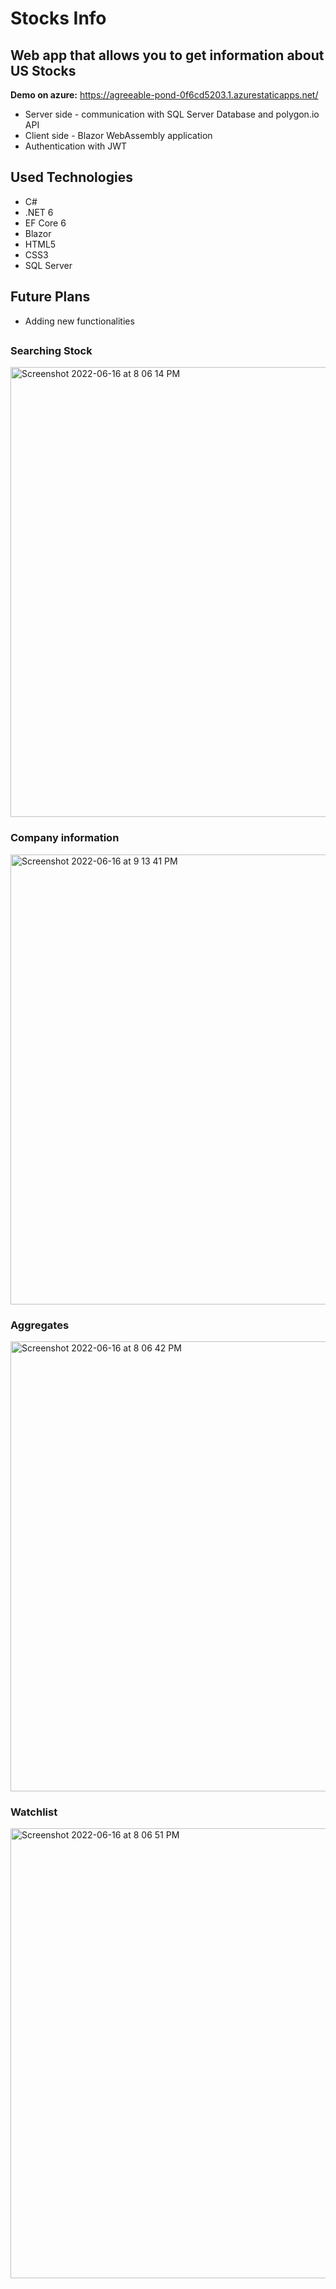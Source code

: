 # Stocks Info

## Web app that allows you to get information about US Stocks

**Demo on azure:**  https://agreeable-pond-0f6cd5203.1.azurestaticapps.net/

* Server side - communication with SQL Server Database and polygon.io API
* Client side - Blazor WebAssembly application
* Authentication with JWT

## Used Technologies
* C#
* .NET 6
* EF Core 6
* Blazor
* HTML5
* CSS3
* SQL Server

## Future Plans
* Adding new functionalities

##

### Searching Stock


<img width="720" alt="Screenshot 2022-06-16 at 8 06 14 PM" src="https://user-images.githubusercontent.com/79990066/174146560-9ee7783c-ff04-4d2a-aa2f-e69b3f5e8899.png">


### Company information


<img width="720" alt="Screenshot 2022-06-16 at 9 13 41 PM" src="https://user-images.githubusercontent.com/79990066/174147573-d1ff390a-2636-42c3-b2ee-93abf780cd92.png">


### Aggregates


<img width="720" alt="Screenshot 2022-06-16 at 8 06 42 PM" src="https://user-images.githubusercontent.com/79990066/174147649-9fc9a3e3-47d7-475e-a924-84f5f6d1f1d7.png">


### Watchlist


<img width="720" alt="Screenshot 2022-06-16 at 8 06 51 PM" src="https://user-images.githubusercontent.com/79990066/174147678-6f7d1749-7d40-4d24-85ba-d3e5e7f52376.png">


